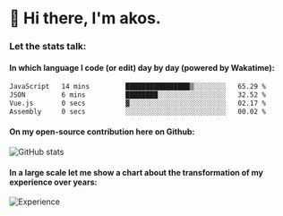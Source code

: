 # 👋 Hi there, I'm akos. 


### Let the stats talk:


#### In which language I code (or edit) day by day (powered by Wakatime): 

<!--START_SECTION:waka-->

```txt
JavaScript   14 mins         ████████████████▒░░░░░░░░   65.29 %
JSON         6 mins          ████████░░░░░░░░░░░░░░░░░   32.52 %
Vue.js       0 secs          ▓░░░░░░░░░░░░░░░░░░░░░░░░   02.17 %
Assembly     0 secs          ░░░░░░░░░░░░░░░░░░░░░░░░░   00.02 %
```

<!--END_SECTION:waka-->

#### On my open-source contribution here on Github:
 
![GitHub stats](https://github-readme-stats.vercel.app/api?username=akosbalasko)

#### In a large scale let me show a chart about the transformation of my experience over years:   

![Experience](https://cr-skills-chart-widget.azurewebsites.net/api/api?username=akosbalasko)
